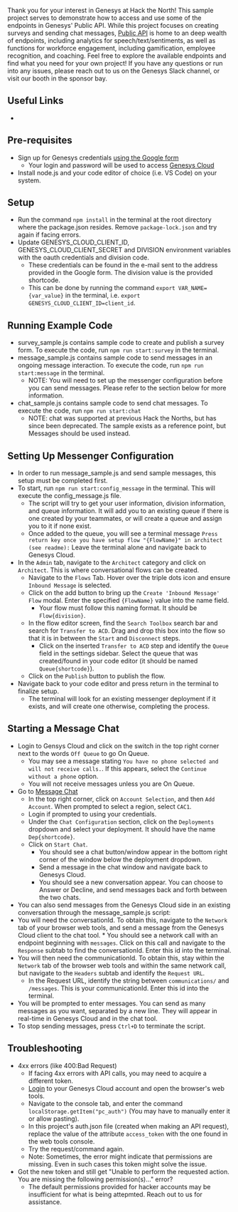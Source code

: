 Thank you for your interest in Genesys at Hack the North! This sample project serves to demonstrate how to access and use some of the endpoints in Genesys' Public API.
While this project focuses on creating surveys and sending chat messages, [Public API](https://developer.genesys.cloud/devapps/api-explorer) is home to an deep wealth of endpoints, including analytics for speech/text/sentiments, as well as functions for workforce engagement, including gamification, employee recognition, and coaching. Feel free to explore the available endpoints and find what you need for your own project!
If you have any questions or run into any issues, please reach out to us on the Genesys Slack channel, or visit our booth in the sponsor bay.

Useful Links
--------------
* 

Pre-requisites
--------------
* Sign up for Genesys credentials [using the Google form](https://docs.google.com/forms/d/e/1FAIpQLSePwX8jftX8SWIP5io7bOiZntXZl2CwYU-U7sTLcK4FKpRjkQ/viewform)
  * Your login and password will be used to access [Genesys Cloud](https://login.cac1.pure.cloud/)
* Install node.js and your code editor of choice (i.e. VS Code) on your system.

Setup
-------------------
* Run the command `npm install` in the terminal at the root directory where the package.json resides. Remove `package-lock.json` and try again if facing errors.
* Update GENESYS_CLOUD_CLIENT_ID, GENESYS_CLOUD_CLIENT_SECRET and DIVISION environment variables with the oauth credentials and division code.
  * These credentials can be found in the e-mail sent to the address provided in the Google form. The division value is the provided shortcode.
  * This can be done by running the command `export VAR_NAME={var_value}` in the terminal, i.e. `export GENESYS_CLOUD_CLIENT_ID=client_id`.

Running Example Code
-------------------
* survey_sample.js contains sample code to create and publish a survey form. To execute the code, run `npm run start:survey` in the terminal.
* message_sample.js contains sample code to send messages in an ongoing message interaction. To execute the code, run `npm run start:message` in the terminal.
  * NOTE: You will need to set up the messenger configuration before you can send messages. Please refer to the section below for more information. 
* chat_sample.js contains sample code to send chat messages. To execute the code, run `npm run start:chat`
  * NOTE: chat was supported at previous Hack the Norths, but has since been deprecated. The sample exists as a reference point, but Messages should be used instead. 

Setting Up Messenger Configuration
----------------------------------
* In order to run message_sample.js and send sample messages, this setup must be completed first.
* To start, run `npm run start:config_message` in the terminal. This will execute the config_message.js file.
  * The script will try to get your user information, division information, and queue information. It will add you to an existing queue if there is one created by your teammates, or will create a queue and assign you to it if none exist.
  * Once added to the queue, you will see a terminal message `Press return key once you have setup flow "{FlowName}" in architect (see readme):` Leave the terminal alone and navigate back to Genesys Cloud.
* In the `Admin` tab, navigate to the `Architect` category and click on `Architect`. This is where conversational flows can be created.
  * Navigate to the `Flows` Tab. Hover over the triple dots icon and ensure `Inbound Message` is selected.
  * Click on the add button to bring up the `Create 'Inbound Message' Flow` modal. Enter the specified `{FlowName}` value into the name field.
    * Your flow must follow this naming format. It should be `Flow{division}`.
  * In the flow editor screen, find the `Search Toolbox` search bar and search for `Transfer to ACD`. Drag and drop this box into the flow so that it is in between the `Start` and `Disconnect` steps.
    * Click on the inserted `Transfer to ACD` step and identify the `Queue` field in the settings sidebar. Select the queue that was created/found in your code editor (it should be named `Queue{shortcode}`).
  * Click on the `Publish` button to publish the flow.
* Navigate back to your code editor and press return in the terminal to finalize setup.
  * The terminal will look for an existing messenger deployment if it exists, and will create one otherwise, completing the process.

Starting a Message Chat
----------------------
* Login to Gensys Cloud and click on the switch in the top right corner next to the words `Off Queue` to go On Queue.
  * You may see a message stating `You have no phone selected and will not receive calls.`. If this appears, select the `Continue without a phone` option.
  * You will not receive messages unless you are On Queue.
* Go to [Message Chat](https://developer.genesys.cloud/devapps/web-messenger)
  * In the top right corner, click on `Account Selection`, and then `Add Account`. When prompted to select a region, select `CAC1`.
  * Login if prompted to using your credentials.
  * Under the `Chat Configuration` section, click on the `Deployments` dropdown and select your deployment. It should have the name `Dep{shortcode}`.
  * Click on `Start Chat`.
    * You should see a chat button/window appear in the bottom right corner of the window below the deployment dropdown.
    *  Send a message in the chat window and navigate back to Genesys Cloud.
    *  You should see a new conversation appear. You can choose to Answer or Decline, and send messages back and forth between the two chats.
*  You can also send messages from the Genesys Cloud side in an existing conversation through the message_sample.js script:
  *  You will need the conversationId. To obtain this, navigate to the `Network` tab of your browser web tools, and send a message from the Genesys Cloud client to the chat tool.
    *  You should see a network call with an endpoint beginning with `messages`. Click on this call and navigate to the `Response` subtab to find the conversationId. Enter this id into the terminal.
  * You will then need the communicationId. To obtain this, stay within the `Network` tab of the browser web tools and within the same network call, but navigate to the `Headers` subtab and identify the `Request URL`.
    * In the Request URL, identify the string between `communications/` and `/messages`. This is your communicationId. Enter this id into the terminal.
  * You will be prompted to enter messages. You can send as many messages as you want, separated by a new line. They will appear in real-time in Genesys Cloud and in the chat tool.
  * To stop sending messages, press `Ctrl+D` to terminate the script. 
      
Troubleshooting
---------------
* 4xx errors (like 400:Bad Request)
  * If facing 4xx errors with API calls, you may need to acquire a different token.
  * [Login](https://login.cac1.pure.cloud/) to your Genesys Cloud account and open the browser's web tools.
  * Navigate to the console tab, and enter the command `localStorage.getItem("pc_auth")` (You may have to manually enter it or allow pasting).
  * In this project's auth.json file (created when making an API request), replace the value of the attribute `access_token` with the one found in the web tools console.
  * Try the request/command again.
  * Note: Sometimes, the error might indicate that permissions are missing. Even in such cases this token might solve the issue.
* Got the new token and still get "Unable to perform the requested action. You are missing the following permission(s)..." error?
  * The default permissions provided for hacker accounts may be insufficient for what is being attepmted. Reach out to us for assistance.
